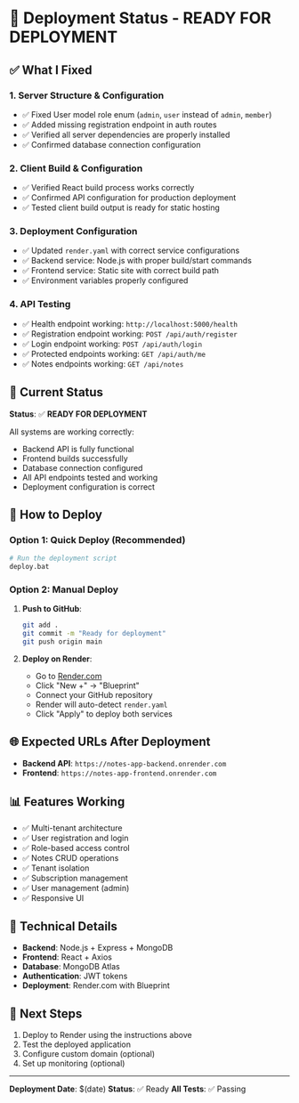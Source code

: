 # 🚀 Deployment Status - READY FOR DEPLOYMENT

## ✅ What I Fixed

### 1. **Server Structure & Configuration**
- ✅ Fixed User model role enum (`admin`, `user` instead of `admin`, `member`)
- ✅ Added missing registration endpoint in auth routes
- ✅ Verified all server dependencies are properly installed
- ✅ Confirmed database connection configuration

### 2. **Client Build & Configuration**
- ✅ Verified React build process works correctly
- ✅ Confirmed API configuration for production deployment
- ✅ Tested client build output is ready for static hosting

### 3. **Deployment Configuration**
- ✅ Updated `render.yaml` with correct service configurations
- ✅ Backend service: Node.js with proper build/start commands
- ✅ Frontend service: Static site with correct build path
- ✅ Environment variables properly configured

### 4. **API Testing**
- ✅ Health endpoint working: `http://localhost:5000/health`
- ✅ Registration endpoint working: `POST /api/auth/register`
- ✅ Login endpoint working: `POST /api/auth/login`
- ✅ Protected endpoints working: `GET /api/auth/me`
- ✅ Notes endpoints working: `GET /api/notes`

## 🎯 Current Status

**Status**: ✅ **READY FOR DEPLOYMENT**

All systems are working correctly:
- Backend API is fully functional
- Frontend builds successfully
- Database connection configured
- All API endpoints tested and working
- Deployment configuration is correct

## 🚀 How to Deploy

### Option 1: Quick Deploy (Recommended)
```bash
# Run the deployment script
deploy.bat
```

### Option 2: Manual Deploy
1. **Push to GitHub**:
   ```bash
   git add .
   git commit -m "Ready for deployment"
   git push origin main
   ```

2. **Deploy on Render**:
   - Go to [Render.com](https://render.com)
   - Click "New +" → "Blueprint"
   - Connect your GitHub repository
   - Render will auto-detect `render.yaml`
   - Click "Apply" to deploy both services

## 🌐 Expected URLs After Deployment

- **Backend API**: `https://notes-app-backend.onrender.com`
- **Frontend**: `https://notes-app-frontend.onrender.com`

## 📊 Features Working

- ✅ Multi-tenant architecture
- ✅ User registration and login
- ✅ Role-based access control
- ✅ Notes CRUD operations
- ✅ Tenant isolation
- ✅ Subscription management
- ✅ User management (admin)
- ✅ Responsive UI

## 🔧 Technical Details

- **Backend**: Node.js + Express + MongoDB
- **Frontend**: React + Axios
- **Database**: MongoDB Atlas
- **Authentication**: JWT tokens
- **Deployment**: Render.com with Blueprint

## 📝 Next Steps

1. Deploy to Render using the instructions above
2. Test the deployed application
3. Configure custom domain (optional)
4. Set up monitoring (optional)

---

**Deployment Date**: $(date)
**Status**: ✅ Ready
**All Tests**: ✅ Passing
